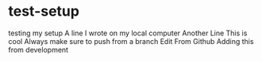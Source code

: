 # test-setup
testing my setup
A line I wrote on my local computer
Another Line
This is cool
Always make sure to push from a branch
Edit From Github
Adding this from development